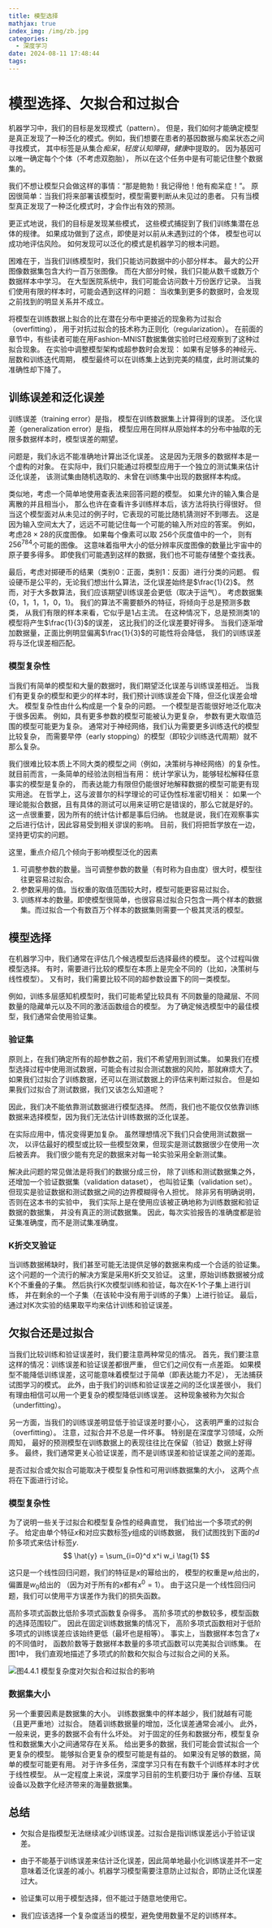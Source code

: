 ```yaml
---
title: 模型选择
mathjax: true
index_img: /img/zb.jpg
categories:
  - 深度学习
date: 2024-08-11 17:48:44
tags:
---
```

# 模型选择、欠拟合和过拟合
机器学习中，我们的目标是发现模式（pattern）。 但是，我们如何才能确定模型是真正发现了一种泛化的模式。例如，我们想要在患者的基因数据与痴呆状态之间寻找模式， 其中标签是从集合${痴呆，轻度认知障碍，健康}$中提取的。 因为基因可以唯一确定每个个体（不考虑双胞胎）， 所以在这个任务中是有可能记住整个数据集的。

我们不想让模型只会做这样的事情：“那是鲍勃！我记得他！他有痴呆症！”。 原因很简单：当我们将来部署该模型时，模型需要判断从未见过的患者。 只有当模型真正发现了一种泛化模式时，才会作出有效的预测。

更正式地说，我们的目标是发现某些模式， 这些模式捕捉到了我们训练集潜在总体的规律。 如果成功做到了这点，即使是对以前从未遇到过的个体， 模型也可以成功地评估风险。 如何发现可以泛化的模式是机器学习的根本问题。

困难在于，当我们训练模型时，我们只能访问数据中的小部分样本。 最大的公开图像数据集包含大约一百万张图像。 而在大部分时候，我们只能从数千或数万个数据样本中学习。 在大型医院系统中，我们可能会访问数十万份医疗记录。 当我们使用有限的样本时，可能会遇到这样的问题： 当收集到更多的数据时，会发现之前找到的明显关系并不成立。

将模型在训练数据上拟合的比在潜在分布中更接近的现象称为过拟合（overfitting）， 用于对抗过拟合的技术称为正则化（regularization）。 在前面的章节中，有些读者可能在用Fashion-MNIST数据集做实验时已经观察到了这种过拟合现象。 在实验中调整模型架构或超参数时会发现： 如果有足够多的神经元、层数和训练迭代周期， 模型最终可以在训练集上达到完美的精度，此时测试集的准确性却下降了。

## 训练误差和泛化误差
训练误差（training error）是指， 模型在训练数据集上计算得到的误差。 泛化误差（generalization error）是指， 模型应用在同样从原始样本的分布中抽取的无限多数据样本时，模型误差的期望。

问题是，我们永远不能准确地计算出泛化误差。 这是因为无限多的数据样本是一个虚构的对象。 在实际中，我们只能通过将模型应用于一个独立的测试集来估计泛化误差， 该测试集由随机选取的、未曾在训练集中出现的数据样本构成。

类似地，考虑一个简单地使用查表法来回答问题的模型。 如果允许的输入集合是离散的并且相当小， 那么也许在查看许多训练样本后，该方法将执行得很好。 但当这个模型面对从未见过的例子时，它表现的可能比随机猜测好不到哪去。 这是因为输入空间太大了，远远不可能记住每一个可能的输入所对应的答案。 例如，考虑$28 \times 28$的灰度图像。 如果每个像素可以取
$256$个灰度值中的一个， 则有$256^{784}$个可能的图像。 这意味着指甲大小的低分辨率灰度图像的数量比宇宙中的原子要多得多。 即使我们可能遇到这样的数据，我们也不可能存储整个查找表。

最后，考虑对掷硬币的结果（类别0：正面，类别1：反面）进行分类的问题。 假设硬币是公平的，无论我们想出什么算法，泛化误差始终是$\frac{1}{2}$。 然而，对于大多数算法，我们应该期望训练误差会更低（取决于运气）。 考虑数据集{0，1，1，1，0，1}。 我们的算法不需要额外的特征，将倾向于总是预测多数类， 从我们有限的样本来看，它似乎是1占主流。 在这种情况下，总是预测类1的模型将产生$\frac{1}{3}$的误差， 这比我们的泛化误差要好得多。 当我们逐渐增加数据量，正面比例明显偏离$\frac{1}{3}$的可能性将会降低， 我们的训练误差将与泛化误差相匹配。

### 模型复杂性
当我们有简单的模型和大量的数据时，我们期望泛化误差与训练误差相近。 当我们有更复杂的模型和更少的样本时，我们预计训练误差会下降，但泛化误差会增大。 模型复杂性由什么构成是一个复杂的问题。 一个模型是否能很好地泛化取决于很多因素。 例如，具有更多参数的模型可能被认为更复杂， 参数有更大取值范围的模型可能更为复杂。 通常对于神经网络，我们认为需要更多训练迭代的模型比较复杂， 而需要早停（early stopping）的模型（即较少训练迭代周期）就不那么复杂。

我们很难比较本质上不同大类的模型之间（例如，决策树与神经网络）的复杂性。 就目前而言，一条简单的经验法则相当有用： 统计学家认为，能够轻松解释任意事实的模型是复杂的， 而表达能力有限但仍能很好地解释数据的模型可能更有现实用途。 在哲学上，这与波普尔的科学理论的可证伪性标准密切相关： 如果一个理论能拟合数据，且有具体的测试可以用来证明它是错误的，那么它就是好的。 这一点很重要，因为所有的统计估计都是事后归纳。 也就是说，我们在观察事实之后进行估计，因此容易受到相关谬误的影响。 目前，我们将把哲学放在一边，坚持更切实的问题。

这里，重点介绍几个倾向于影响模型泛化的因素
1. 可调整参数的数量。当可调整参数的数量（有时称为自由度）很大时，模型往往更容易过拟合。
2. 参数采用的值。当权重的取值范围较大时，模型可能更容易过拟合。
3. 训练样本的数量。即使模型很简单，也很容易过拟合只包含一两个样本的数据集。而过拟合一个有数百万个样本的数据集则需要一个极其灵活的模型。

## 模型选择

在机器学习中，我们通常在评估几个候选模型后选择最终的模型。 这个过程叫做模型选择。 有时，需要进行比较的模型在本质上是完全不同的（比如，决策树与线性模型）。 又有时，我们需要比较不同的超参数设置下的同一类模型。

例如，训练多层感知机模型时，我们可能希望比较具有 不同数量的隐藏层、不同数量的隐藏单元以及不同的激活函数组合的模型。 为了确定候选模型中的最佳模型，我们通常会使用验证集。

### 验证集
原则上，在我们确定所有的超参数之前，我们不希望用到测试集。 如果我们在模型选择过程中使用测试数据，可能会有过拟合测试数据的风险，那就麻烦大了。 如果我们过拟合了训练数据，还可以在测试数据上的评估来判断过拟合。 但是如果我们过拟合了测试数据，我们又该怎么知道呢？

因此，我们决不能依靠测试数据进行模型选择。 然而，我们也不能仅仅依靠训练数据来选择模型，因为我们无法估计训练数据的泛化误差。

在实际应用中，情况变得更加复杂。 虽然理想情况下我们只会使用测试数据一次， 以评估最好的模型或比较一些模型效果，但现实是测试数据很少在使用一次后被丢弃。 我们很少能有充足的数据来对每一轮实验采用全新测试集。

解决此问题的常见做法是将我们的数据分成三份， 除了训练和测试数据集之外，还增加一个验证数据集（validation dataset）， 也叫验证集（validation set）。 但现实是验证数据和测试数据之间的边界模糊得令人担忧。 除非另有明确说明，否则在这本书的实验中， 我们实际上是在使用应该被正确地称为训练数据和验证数据的数据集， 并没有真正的测试数据集。 因此，每次实验报告的准确度都是验证集准确度，而不是测试集准确度。

### K折交叉验证
当训练数据稀缺时，我们甚至可能无法提供足够的数据来构成一个合适的验证集。 这个问题的一个流行的解决方案是采用K折交叉验证。 这里，原始训练数据被分成K个不重叠的子集。 然后执行K次模型训练和验证，每次在K-1个子集上进行训练， 并在剩余的一个子集（在该轮中没有用于训练的子集）上进行验证。 最后，通过对K次实验的结果取平均来估计训练和验证误差。

## 欠拟合还是过拟合
当我们比较训练和验证误差时，我们要注意两种常见的情况。 首先，我们要注意这样的情况：训练误差和验证误差都很严重， 但它们之间仅有一点差距。 如果模型不能降低训练误差，这可能意味着模型过于简单（即表达能力不足）， 无法捕获试图学习的模式。 此外，由于我们的训练和验证误差之间的泛化误差很小， 我们有理由相信可以用一个更复杂的模型降低训练误差。 这种现象被称为欠拟合（underfitting）。

另一方面，当我们的训练误差明显低于验证误差时要小心， 这表明严重的过拟合（overfitting）。 注意，过拟合并不总是一件坏事。 特别是在深度学习领域，众所周知， 最好的预测模型在训练数据上的表现往往比在保留（验证）数据上好得多。 最终，我们通常更关心验证误差，而不是训练误差和验证误差之间的差距。

是否过拟合或欠拟合可能取决于模型复杂性和可用训练数据集的大小， 这两个点将在下面进行讨论。

### 模型复杂性
为了说明一些关于过拟合和模型复杂性的经典直觉， 我们给出一个多项式的例子。 给定由单个特征$x$和对应实数标签$y$组成的训练数据， 我们试图找到下面的$d$阶多项式来估计标签$y$.
$$
\hat{y} = \sum_{i=0}^d x^i w_i \tag{1}
$$

这只是一个线性回归问题，我们的特征是$x$的幂给出的， 模型的权重是$w_i$给出的，偏置是$w_0$给出的 （因为对于所有的$x$都有$x^0 = 1$）。 由于这只是一个线性回归问题，我们可以使用平方误差作为我们的损失函数。

高阶多项式函数比低阶多项式函数复杂得多。 高阶多项式的参数较多，模型函数的选择范围较广。 因此在固定训练数据集的情况下， 高阶多项式函数相对于低阶多项式的训练误差应该始终更低（最坏也是相等）。 事实上，当数据样本包含了$x$的不同值时， 函数阶数等于数据样本数量的多项式函数可以完美拟合训练集。 在 图1中， 我们直观地描述了多项式的阶数和欠拟合与过拟合之间的关系。

![图4.4.1 模型复杂度对欠拟合和过拟合的影响](https://raw.githubusercontent.com/Hua-Wu-Que-Code/picture/main/uPic/3FjO7H.png)

### 数据集大小
另一个重要因素是数据集的大小。 训练数据集中的样本越少，我们就越有可能（且更严重地）过拟合。 随着训练数据量的增加，泛化误差通常会减小。 此外，一般来说，更多的数据不会有什么坏处。 对于固定的任务和数据分布，模型复杂性和数据集大小之间通常存在关系。 给出更多的数据，我们可能会尝试拟合一个更复杂的模型。 能够拟合更复杂的模型可能是有益的。 如果没有足够的数据，简单的模型可能更有用。 对于许多任务，深度学习只有在有数千个训练样本时才优于线性模型。 从一定程度上来说，深度学习目前的生机要归功于 廉价存储、互联设备以及数字化经济带来的海量数据集。

## 总结
- 欠拟合是指模型无法继续减少训练误差。过拟合是指训练误差远小于验证误差。

- 由于不能基于训练误差来估计泛化误差，因此简单地最小化训练误差并不一定意味着泛化误差的减小。机器学习模型需要注意防止过拟合，即防止泛化误差过大。

- 验证集可以用于模型选择，但不能过于随意地使用它。

- 我们应该选择一个复杂度适当的模型，避免使用数量不足的训练样本。

